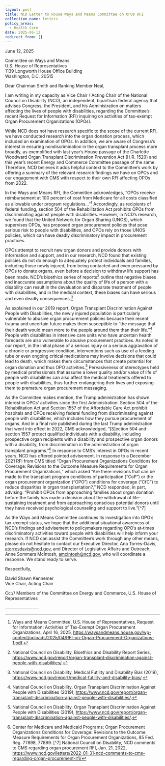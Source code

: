 ```yaml
---
layout: post
title: NCD Letter to House Ways and Means Committee on OPOs RFI
collection_name: letters
policy_areas:
  - Health Care
date: 2025-06-12
redirect_from: []
---
```

June 12, 2025

Committee on Ways and Means \
U.S. House of Representatives\
1139 Longworth House Office Building\
Washington, D.C. 20515

Dear Chairman Smith and Ranking Member Neal,

 I am writing in my capacity as Vice Chair / Acting Chair of the National Council on Disability (NCD), an independent, bipartisan federal agency that advises Congress, the President, and his Administration on matters affecting the lives of people with disabilities, regarding the Committee’s recent Request for Information (RFI) inquiring on activities of tax-exempt Organ Procurement Organizations (OPOs). 

While NCD does not have research specific to the scope of the current RFI, we have conducted research into the organ donation process, which included an examination of OPOs. In addition, we are aware of Congress’s interest in ensuring nondiscrimination in the organ transplant process more broadly, as exemplified with last year’s House passage of the Charlotte Woodward Organ Transplant Discrimination Prevention Act (H.R. 1520) and this year’s recent Energy and Commerce Committee passage of the same. Therefore, NCD believes it adds helpful context to the Committee’s work by offering a summary of the relevant research findings we have on OPOs and our engagement with CMS with respect to their own RFI affecting OPOs from 2022. 

In the Ways and Means RFI, the Committee acknowledges, “OPOs receive reimbursement at 100 percent of cost from Medicare for all costs classified as allowable under program regulations…”[^1] Accordingly, as recipients of federal funding, section 504 of the Rehabilitation Act prohibits OPOs from discriminating against people with disabilities. However, in NCD’s research, we found that the United Network for Organ Sharing (UNOS), which supervises OPOs, has proposed organ procurement policies that pose serious risk to people with disabilities, and OPOs rely on those UNOS policies, which can have deadly discriminatory impact in procurement practices. 

OPOs attempt to recruit new organ donors and provide donors with information and support, and in our research, NCD found that existing policies do not do enough to adequately protect individuals and families, including those newly injured, from being contacted and even pressured by OPOs to donate organs, even before a decision to withdraw life support has been made. NCD’s bioethics series of reports[^2]  outline that negative biases and inaccurate assumptions about the quality of life of a person with a disability can result in the devaluation and disparate treatment of people with disabilities, and in the medical context, these biases can have serious and even deadly consequences.[^3]  

As explained in our 2019 report, Organ Transplant Discrimination Against People with Disabilities, the newly injured population is particularly vulnerable to abusive organ procurement policies because their recent trauma and uncertain future makes them susceptible to “the message that their death would mean more to the people around them than their life.”[^4]  People with disabilities in intensive care units who have uncertain health forecasts are also vulnerable to abusive procurement practices. As noted in our report, in the initial phase of a serious injury or a serious aggravation of a chronic or progressive condition, interventions such as use of a feeding tube or even ongoing critical medications may involve decisions that could lead to death, which makes them circumstances that create potential for organ donation and thus OPO activities.[^5]  Pervasiveness of stereotypes held by medical professionals that assume a lower quality and/or value of life of people with disabilities can also affect the medical treatments offered to people with disabilities, thus further endangering their lives and exposing them to premature organ procurement messaging.

As the Committee makes mention, the Trump administration has shown interest in OPOs’ activities since the first Administration. Section 504 of the Rehabilitation Act and Section 1557 of the Affordable Care Act prohibit hospitals and OPOs receiving federal funding from discriminating against people with disabilities, which includes how they pursue procurement of organs. And in a final rule published during the last Trump administration that went into effect in 2022, CMS acknowledged, “\[S]ection 504 and section 1557 protect qualified individuals with a disability, including prospective organ recipients with a disability and prospective organ donors with a disability, from discrimination in the administration of organ transplant programs.”[^6]  In response to CMS’s interest in OPOs in recent years, NCD has offered pointed advisement. In response to a December 2021 RFI from CMS titled “Organ Procurement Organizations Conditions for Coverage: Revisions to the Outcome Measure Requirements for Organ Procurement Organizations,” which asked “Are there revisions that can be made to the transplant program conditions of participation (“CoP”) or the organ procurement organization (“OPO”) conditions for coverage (“CfC”) to reduce disparities in organ transplantation?,” NCD responded, in part, advising: “Prohibit OPOs from approaching families about organ donation before the family has made a decision about the withdrawal of life-sustaining treatment and from approaching conscious potential donors until they have received psychological counseling and support to live.”[^7]

As the Ways and Means Committee continues its investigation into OPO’s tax-exempt status, we hope that the additional situational awareness of NCD’s findings and advisement to policymakers regarding OPO’s at-times discriminatory activities toward people with disabilities will help inform your research.  If NCD can assist the Committee’s work through any other means, please do not hesitate to contact our Executive Director, Ana Torres-Davis, atorresdavis@ncd.gov, and Director of Legislative Affairs and Outreach, Anne Sommers McIntosh, amcintosh@ncd.gov, who will coordinate a response. We stand ready to serve. 

Respectfully,

David Shawn Kennemer\
Vice Chair, Acting Chair



Cc:// Members of the Committee on Energy and Commerce, U.S. House of Representatives

\-----------------

[^1]:  Ways and Means Committee, U.S. House of Representatives, Request for Information: Activities of Tax-Exempt Organ Procurement Organizations, April 16, 2025, https://waysandmeans.house.gov/wp-content/uploads/2025/04/RFI-on-Organ-Procurement-Organizations-1.pdf. 

[^2]:  National Council on Disability, Bioethics and Disability Report Series, https://www.ncd.gov/report/organ-transplant-discrimination-against-people-with-disabilities/.
[^3]:  National Council on Disability, Medical Futility and Disability Bias (2019), https://www.ncd.gov/report/medical-futility-and-disability-bias/. 
[^4]:  National Council on Disability, Organ Transplant Discrimination Against People with Disabilities (2019), https://www.ncd.gov/report/organ-transplant-discrimination-against-people-with-disabilities/. 
[^5]:  National Council on Disability, Organ Transplant Discrimination Against People with Disabilities (2019), https://www.ncd.gov/report/organ-transplant-discrimination-against-people-with-disabilities/.  


[^6]:   Center for Medicare and Medicaid Programs; Organ Procurement Organizations Conditions for Coverage: Revisions to the Outcome Measure Requirements for Organ Procurement Organizations, 85 Fed. Reg. 77898, 77899.
[^7]  National Council on Disability, NCD comments to CMS regarding organ procurement RFI, Jan. 21, 2022, https://www.ncd.gov/letters/2022-01-31-ncd-comments-to-cms-regarding-organ-procurement-rfi/
